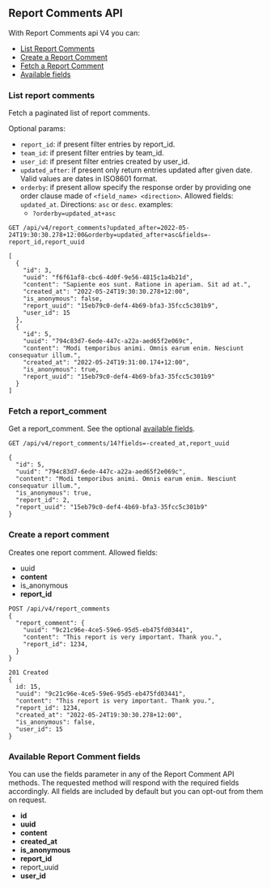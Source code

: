 ## Report Comments API
With Report Comments api V4 you can:

- [List Report Comments](#list-report-comments)
- [Create a Report Comment](#create-a-report-comment)
- [Fetch a Report Comment](#fetch-a-report-comment)
- [Available fields](#available-report-comment-fields)


### List report comments
Fetch a paginated list of report comments.

Optional params:
- `report_id`: if present filter entries by report_id.
- `team_id`: if present filter entries by team_id.
- `user_id`: if present filter entries created by user_id.
- `updated_after`: if present only return entries updated after given date. Valid values are dates in ISO8601 format.
- `orderby`: if present allow specify the response order by providing one order clause
  made of `<field_name> <direction>`. Allowed fields:
  `updated_at`. Directions: `asc` or `desc`.
  examples:
    - `?orderby=updated_at+asc`

```
GET /api/v4/report_comments?updated_after=2022-05-24T19:30:30.278+12:00&orderby=updated_after+asc&fields=-report_id,report_uuid
```

```
[
  {
    "id": 3,
    "uuid": "f6f61af8-cbc6-4d0f-9e56-4815c1a4b21d",
    "content": "Sapiente eos sunt. Ratione in aperiam. Sit ad at.",
    "created_at": "2022-05-24T19:30:30.278+12:00",
    "is_anonymous": false,
    "report_uuid": "15eb79c0-def4-4b69-bfa3-35fcc5c301b9",
    "user_id": 15
  },
  {
    "id": 5,
    "uuid": "794c83d7-6ede-447c-a22a-aed65f2e069c",
    "content": "Modi temporibus animi. Omnis earum enim. Nesciunt consequatur illum.",
    "created_at": "2022-05-24T19:31:00.174+12:00",
    "is_anonymous": true,
    "report_uuid": "15eb79c0-def4-4b69-bfa3-35fcc5c301b9"
  }
]
```

### Fetch a report_comment

Get a report_comment. See the optional [available fields](#available-report-comments-fields).
```
GET /api/v4/report_comments/14?fields=-created_at,report_uuid
```

```
{
  "id": 5,
  "uuid": "794c83d7-6ede-447c-a22a-aed65f2e069c",
  "content": "Modi temporibus animi. Omnis earum enim. Nesciunt consequatur illum.",
  "is_anonymous": true,
  "report_id": 2,
  "report_uuid": "15eb79c0-def4-4b69-bfa3-35fcc5c301b9"
}
```

### Create a report comment
Creates one report comment.
Allowed fields:
  - uuid
  - **content**
  - is_anonymous
  - **report_id**

```
POST /api/v4/report_comments
{
  "report_comment": {
    "uuid": "9c21c96e-4ce5-59e6-95d5-eb475fd03441",
    "content": "This report is very important. Thank you.",
    "report_id": 1234,
  }
}
```

```
201 Created
{
  id: 15,
  "uuid": "9c21c96e-4ce5-59e6-95d5-eb475fd03441",
  "content": "This report is very important. Thank you.",
  "report_id": 1234,
  "created_at": "2022-05-24T19:30:30.278+12:00",
  "is_anonymous": false,
  "user_id": 15
}
```


### Available Report Comment fields
You can use the fields parameter in any of the Report Comment API methods. The requested
method will respond with the required fields accordingly. All fields are
included by default but you can opt-out from them on request.

- **id**
- **uuid**
- **content**
- **created_at**
- **is_anonymous**
- **report_id**
- report_uuid
- **user_id**
